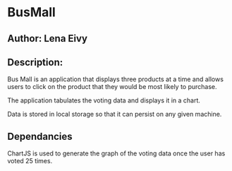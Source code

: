 # BusMall

## Author: Lena Eivy

## Description:
Bus Mall is an application that displays three products at a time and allows users to click on the product that they would be most likely to purchase. 

The application tabulates the voting data and displays it in a chart.

Data is stored in local storage so that it can persist on any given machine. 

## Dependancies
ChartJS is used to generate the graph of the voting data once the user has voted 25 times.

